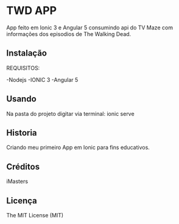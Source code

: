 # TWD APP

App feito em Ionic 3 e Angular 5 consumindo api do TV Maze com informações dos episodios de The Walking Dead.

## Instalação

REQUISITOS:

-Nodejs
-IONIC 3
-Angular 5

## Usando

Na pasta do projeto digitar via terminal: ionic serve

## Historia

Criando meu primeiro App em Ionic para fins educativos.

## Créditos

iMasters

## Licença

The MIT License (MIT)
